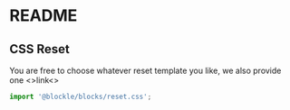 # README

## CSS Reset

You are free to choose whatever reset template you like, we also provide one <>link<>

```ts
import '@blockle/blocks/reset.css';
```
